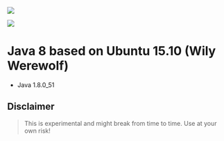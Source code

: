 [![](https://badge.imagelayers.io/beevelop/java:latest.svg)](https://imagelayers.io/?images=beevelop/java:latest 'Get your own badge on imagelayers.io')

[![](https://img.shields.io/badge/-Made%20with%20%F0%9F%8D%AF%20by%20%F0%9F%90%9Dvelop-blue.svg?style=flat-square)](https://beevelop.com)

# Java 8 based on Ubuntu 15.10 (Wily Werewolf)
- Java 1.8.0_51

## Disclaimer
> This is experimental and might break from time to time. Use at your own risk!
